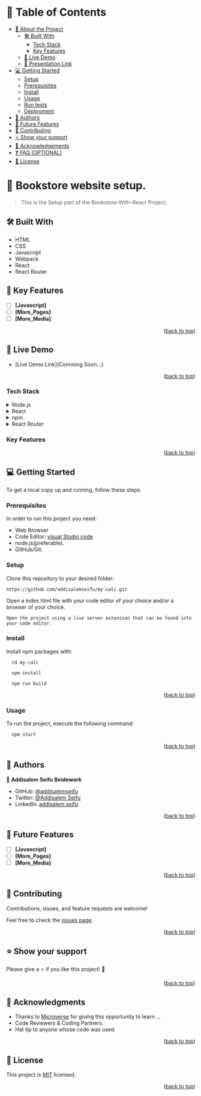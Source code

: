 <a name="readme-top"></a>

<!-- TABLE OF CONTENTS -->

# 📗 Table of Contents

- [📖 About the Project](#about-project)
  - [🛠 Built With](#built-with)
    - [Tech Stack](#tech-stack)
    - [Key Features](#key-features)
  - [🚀 Live Demo](#live-demo)
  - [🚀 Presentation Link](#Presentation-link)
- [💻 Getting Started](#getting-started)
  - [Setup](#setup)
  - [Prerequisites](#prerequisites)
  - [Install](#install)
  - [Usage](#usage)
  - [Run tests](#run-tests)
  - [Deployment](#triangular_flag_on_post-deployment)
- [👥 Authors](#authors)
- [🔭 Future Features](#future-features)
- [🤝 Contributing](#contributing)
- [⭐️ Show your support](#support)
- [🙏 Acknowledgements](#acknowledgements)
- [❓ FAQ (OPTIONAL)](#faq)
- [📝 License](#license)

<!-- PROJECT DESCRIPTION -->

# 📖  Bookstore website setup.<a name="about-project"></a>

> This is the Setup part of the Bookstore-With-React Project.

## 🛠 Built With <a name="built-with"></a>

- HTML
- CSS
- Javascript
- Webpack
- React
- React Router

<!--  KEY FEATURES -->

## 🔭 Key Features <a name="key-features"></a>

- [ ] **[Javascript]**
- [ ] **[More_Pages]**
- [ ] **[More_Media]**

<p align="right">(<a href="#readme-top">back to top</a>)</p>

<!-- LIVE DEMO -->

## 🚀 Live Demo <a name="live-demo"></a>

- [Live Demo Link](Comming Soon...)

<p align="right">(<a href="#readme-top">back to top</a>)</p>


### Tech Stack <a name="tech-stack"></a>

<details>
  <summary>Node.js</summary>
  <ul>
    <li><a href="https://nodejs.org/en">Node.js</a></li>
  </ul>
</details>

<details>
  <summary>React</summary>
  <ul>
    <li><a href="https://create-react-app.dev/">React</a></li>
  </ul>
</details>

<details>
  <summary>npm</summary>
  <ul>
    <li><a href="https://docs.npmjs.com/downloading-and-installing-node-js-and-npm">npm</a></li>
  </ul>
</details>

<details>
  <summary>React Router </summary>
  <ul>
    <li><a href="https://reactrouter.com/">React Router </a></li>
  </ul>
</details>

### Key Features <a name="key-features"></a>

<p align="right">(<a href="#readme-top">back to top</a>)</p>
<!-- GETTING STARTED -->

## 💻 Getting Started <a name="getting-started"></a>

To get a local copy up and running, follow these steps.

### Prerequisites

In order to run this project you need:

- Web Browser
- Code Editor: [visual Studio code](https://code.visualstudio.com/)
- node.js(preferable).
- GitHub/Git.

### Setup

Clone this repository to your desired folder:

```
https://github.com/addisalemseifu/my-calc.git

```

Open a index.html file with your code editor of your choice and/or a browser of your choice.

```
Open the project using a live server extension that can be found into your code editor.
```

### Install

Install npm packages with:

```
  cd my-calc

```

```
  npm install
```

```
  npm run build
```

<p align="right">(<a href="#readme-top">back to top</a>)</p>

### Usage

To run the project, execute the following command:

```sh
  npm start
```

<p align="right">(<a href="#readme-top">back to top</a>)</p>

<!-- AUTHORS -->

## 👥 Authors <a name="authors"></a>

👤 **Addisalem Seifu Beidework**

- GitHub: [@addisalemseifu](https://github.com/githubhandle)
- Twitter: [@Addisalem Seifu](https://twitter.com/addisalems92518)
- LinkedIn: [addisalem seifu](https://www.linkedin.com/in/addisalemseifu/)

<p align="right">(<a href="#readme-top">back to top</a>)</p>

<!-- FUTURE FEATURES -->

## 🔭 Future Features <a name="future-features"></a>

- [ ] **[Javascript]**
- [ ] **[More_Pages]**
- [ ] **[More_Media]**

<p align="right">(<a href="#readme-top">back to top</a>)</p>



<!-- CONTRIBUTING -->

## 🤝 Contributing <a name="contributing"></a>

Contributions, issues, and feature requests are welcome!

Feel free to check the [issues page](../../issues/).

<p align="right">(<a href="#readme-top">back to top</a>)</p>

<!-- SUPPORT -->

## ⭐️ Show your support <a name="support"></a>

Please give a ⭐️ if you like this project! 🤝

<p align="right">(<a href="#readme-top">back to top</a>)</p>

## 🙏 Acknowledgments <a name="acknowledgements"></a>

- Thanks to [Microverse](https://www.microverse.org/) for giving this opportunity to learn ...
- Code Reviewers & Coding Partners.
- Hat tip to anyone whose code was used.

<p align="right">(<a href="#readme-top">back to top</a>)</p>
<!-- LICENSE -->

## 📝 License <a name="license"></a>

This project is [MIT](./LICENSE) licensed.

<p align="right">(<a href="#readme-top">back to top</a>)</p>

